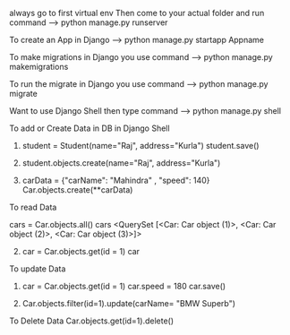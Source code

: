 always go to first virtual env
Then come to your actual folder
and run command
    --> python manage.py runserver

To create an App in Django
 --> python manage.py startapp Appname

To make migrations in Django you use command
    --> python manage.py makemigrations

To run the migrate in Django you use command 
    --> python manage.py migrate 

Want to use Django Shell then type command 
    --> python manage.py shell

To add or Create Data in DB in Django Shell
1) student = Student(name="Raj", address="Kurla")
    student.save()
2) student.objects.create(name="Raj", address="Kurla")

3) carData = {"carName": "Mahindra" , "speed": 140}
Car.objects.create(**carData)

To read Data

cars = Car.objects.all()
cars
    <QuerySet [<Car: Car object (1)>, <Car: Car object (2)>, <Car: Car object (3)>]>

2)  car = Car.objects.get(id = 1)
    car

To update Data

1)  car = Car.objects.get(id = 1)
car.speed = 180
car.save()

2) Car.objects.filter(id=1).update(carName= "BMW Superb")

To Delete Data
Car.objects.get(id=1).delete()